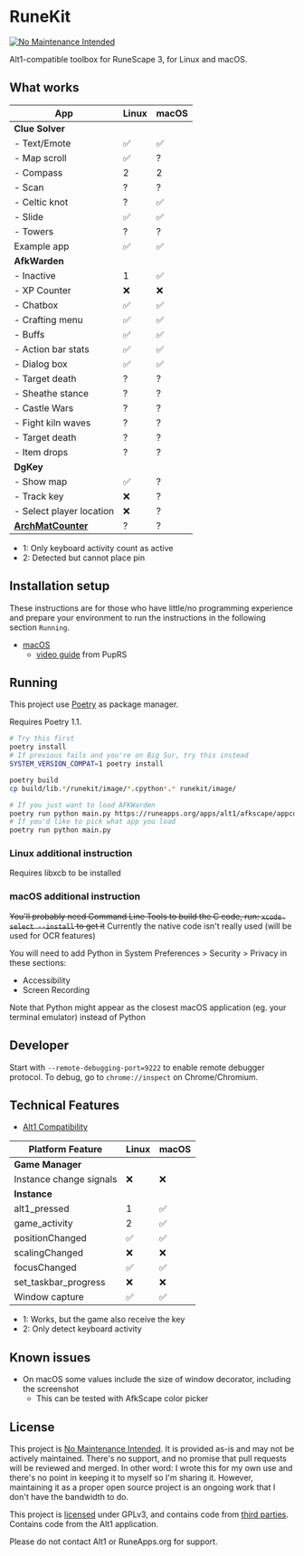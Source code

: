 # RuneKit

[![No Maintenance Intended](https://unmaintained.tech/badge.svg)](https://unmaintained.tech/)

Alt1-compatible toolbox for RuneScape 3, for Linux and macOS.

## What works

| App                                                                             | Linux  | macOS  |
| ------------------------------------------------------------------------------- | ------ | ------ |
| **Clue Solver**                                                                 | &nbsp; | &nbsp; |
| - Text/Emote                                                                    | ✅     | ✅     |
| - Map scroll                                                                    | ✅     | ?      |
| - Compass                                                                       | 2      | 2      |
| - Scan                                                                          | ?      | ?      |
| - Celtic knot                                                                   | ?      | ✅     |
| - Slide                                                                         | ✅     | ✅     |
| - Towers                                                                        | ?      | ?      |
| Example app                                                                     | ✅     | ✅     |
| **AfkWarden**                                                                   | &nbsp; | &nbsp; |
| - Inactive                                                                      | 1      | ✅     |
| - XP Counter                                                                    | ❌     | ❌     |
| - Chatbox                                                                       | ✅     | ✅     |
| - Crafting menu                                                                 | ✅     | ✅     |
| - Buffs                                                                         | ✅     | ✅     |
| - Action bar stats                                                              | ✅     | ✅     |
| - Dialog box                                                                    | ✅     | ✅     |
| - Target death                                                                  | ?      | ?      |
| - Sheathe stance                                                                | ?      | ?      |
| - Castle Wars                                                                   | ?      | ?      |
| - Fight kiln waves                                                              | ?      | ?      |
| - Target death                                                                  | ?      | ?      |
| - Item drops                                                                    | ?      | ?      |
| **DgKey**                                                                       | &nbsp; | &nbsp; |
| - Show map                                                                      | ✅     | ?      |
| - Track key                                                                     | ❌     | ?      |
| - Select player location                                                        | ❌     | ?      |
| **[ArchMatCounter](https://zerogwafa.github.io/ArchMatCounter/appconfig.json)** | ?      | ?      |

- 1: Only keyboard activity count as active
- 2: Detected but cannot place pin

## Installation setup

These instructions are for those who have little/no programming experience and prepare your environment to run the instructions in the following section `Running`.

- [macOS](./docs/macos-setup.md)
  - [video guide](https://youtu.be/X03SyyV9Bro) from PupRS

## Running

This project use [Poetry](https://python-poetry.org) as package manager.

Requires Poetry 1.1.

```sh
# Try this first
poetry install
# If previous fails and you're on Big Sur, try this instead
SYSTEM_VERSION_COMPAT=1 poetry install

poetry build
cp build/lib.*/runekit/image/*.cpython*.* runekit/image/

# If you just want to load AFKWarden
poetry run python main.py https://runeapps.org/apps/alt1/afkscape/appconfig.json
# If you'd like to pick what app you load
poetry run python main.py
```

### Linux additional instruction

Requires libxcb to be installed

### macOS additional instruction

~~You'll probably need Command Line Tools to build the C code, run: `xcode-select --install` to get it~~ Currently the native code isn't really used (will be used for OCR features)

You will need to add Python in System Preferences > Security > Privacy in these sections:

- Accessibility
- Screen Recording

Note that Python might appear as the closest macOS application (eg. your terminal emulator) instead of Python

## Developer

Start with `--remote-debugging-port=9222` to enable remote debugger protocol.
To debug, go to `chrome://inspect` on Chrome/Chromium.

## Technical Features

- [Alt1 Compatibility](compatibility.md)

| Platform Feature        | Linux  | macOS  |
| ----------------------- | ------ | ------ |
| **Game Manager**        | &nbsp; | &nbsp; |
| Instance change signals | ❌     | ❌     |
| **Instance**            | &nbsp; | &nbsp; |
| alt1_pressed            | 1      | ✅     |
| game_activity           | 2      | ✅     |
| positionChanged         | ✅     | ✅     |
| scalingChanged          | ❌     | ❌     |
| focusChanged            | ✅     | ✅     |
| set_taskbar_progress    | ❌     | ❌     |
| Window capture          | ✅     | ✅     |

- 1: Works, but the game also receive the key
- 2: Only detect keyboard activity

## Known issues

- On macOS some values include the size of window decorator, including the screenshot
  - This can be tested with AfkScape color picker

## License

This project is [No Maintenance Intended](https://unmaintained.tech/).
It is provided as-is and may not be actively maintained. There's no support, and no promise that pull requests will be
reviewed and merged. In other word: I wrote this for my own use and there's no point in keeping it to myself so I'm sharing it.
However, maintaining it as a proper open source project is an ongoing work that I don't have the bandwidth to do.

This project is [licensed](LICENSE) under GPLv3, and contains code from [third parties](THIRD_PARTY_LICENSE.md).
Contains code from the Alt1 application.

Please do not contact Alt1 or RuneApps.org for support.
